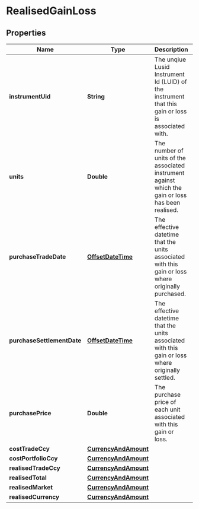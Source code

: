 

# RealisedGainLoss

## Properties

Name | Type | Description | Notes
------------ | ------------- | ------------- | -------------
**instrumentUid** | **String** | The unqiue Lusid Instrument Id (LUID) of the instrument that this gain or loss is associated with. | 
**units** | **Double** | The number of units of the associated instrument against which the gain or loss has been realised. | 
**purchaseTradeDate** | [**OffsetDateTime**](OffsetDateTime.md) | The effective datetime that the units associated with this gain or loss where originally purchased. |  [optional]
**purchaseSettlementDate** | [**OffsetDateTime**](OffsetDateTime.md) | The effective datetime that the units associated with this gain or loss where originally settled. |  [optional]
**purchasePrice** | **Double** | The purchase price of each unit associated with this gain or loss. |  [optional]
**costTradeCcy** | [**CurrencyAndAmount**](CurrencyAndAmount.md) |  | 
**costPortfolioCcy** | [**CurrencyAndAmount**](CurrencyAndAmount.md) |  | 
**realisedTradeCcy** | [**CurrencyAndAmount**](CurrencyAndAmount.md) |  | 
**realisedTotal** | [**CurrencyAndAmount**](CurrencyAndAmount.md) |  | 
**realisedMarket** | [**CurrencyAndAmount**](CurrencyAndAmount.md) |  |  [optional]
**realisedCurrency** | [**CurrencyAndAmount**](CurrencyAndAmount.md) |  |  [optional]



